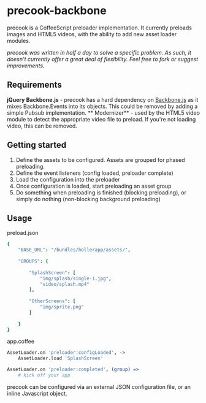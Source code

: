 # precook-backbone
precook is a CoffeeScript preloader implementation. It currently preloads images and HTML5 videos, with the ability to add new asset loader modules.

_precook was written in half a day to solve a specific problem. As such, it doesn't currently offer a great deal of flexibility. Feel free to fork or suggest improvements._

## Requirements
**jQuery**
**Backbone.js** - precook has a hard dependency on [Backbone.js](/documentcloud/backbone) as it mixes Backbone.Events into its objects. This could be removed by adding a simple Pubsub implementation.
** Modernizer** - used by the HTML5 video module to detect the appropriate video file to preload. If you're not loading video, this can be removed.

## Getting started
1. Define the assets to be configured. Assets are grouped for phased preloading.
2. Define the event listeners (config loaded, preloader complete)
3. Load the configuration into the preloader
4. Once configuration is loaded, start preloading an asset group
5. Do something when preloading is finished (blocking preloading), or simply do nothing (non-blocking background preloading)

## Usage
preload.json

```coffeescript
{
    "BASE_URL": "/bundles/hollerapp/assets/",
    
    "GROUPS": {
        
        "SplashScreen": [
            "img/splash/single-1.jpg",
            "video/splash.mp4"
        ],
        
        "OtherScreens": [
            "img/sprite.png"
        ]
        
    }
}
```

app.coffee

```coffeescript
AssetLoader.on 'preloader:configLoaded', ->
    AssetLoader.load 'SplashScreen'

AssetLoader.on 'preloader:completed', (group) =>
    # kick off your app
```

precook can be configured via an external JSON configuration file, or an inline Javascript object.